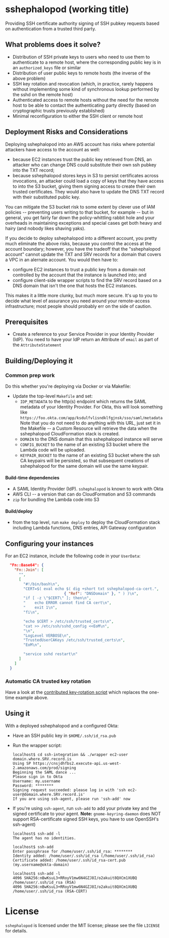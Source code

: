 # sshephalopod (working title)

Providing SSH certificate authority signing of SSH pubkey
requests based on authentication from a trusted third party.

## What problems does it solve?

* Distribution of SSH private keys to users who need to use them
  to authenticate to a remote host, where the corresponding public
  key is in an `authorized_keys` file or similar
* Distribution of user public keys to remote hosts (the inverse of
  the above problem)
* SSH key rotation and revocation (which, in practice, rarely happens
  without implementing some kind of synchronous lookup performed by the
  sshd on the remote host)
* Authenticated access to remote hosts without the need for the remote
  host to be able to contact the authenticating party directly (based
  on cryptographic trusts previously established)
* Minimal reconfiguration to either the SSH client or remote host

## Deployment Risks and Considerations

Deploying sshephalopod into an AWS account has risks where potential attackers have
access to the account as well:

* because EC2 instances trust the public key retrieved from DNS, an attacker
  who can change DNS could substitute their own ssh pubkey into the TXT record;
* because sshephalopod stores keys in S3 to persist certificates across
  invocations, an attacker could load a copy of keys that they have access to
  into the S3 bucket, giving them signing access to create their own trusted
  certificates. They would also have to update the DNS TXT record with their
  substituted public key.

You can mitigate the S3 bucket risk to some extent by clever use of IAM policies --
preventing users writing to that bucket, for example -- but in general, you get fairly
far down the policy-whittling rabbit hole and your overheads in maintaining exceptions
and special cases get both heavy and hairy (and nobody likes shaving yaks).

If you decide to deploy sshephalopod into a different account, you pretty
much eliminate the above risks, because you control the access at the
account boundary; however, you have the tradeoff that the "sshephalopod account"
cannot update the TXT and SRV records for a domain that covers a VPC in an alernate
account. You would then have to:

* configure EC2 instances to trust a public key from a domain not controlled by the
  account that the instance is launched into; and
* configure client-side wrapper scripts to find the SRV record based on a DNS
  domain that isn't the one that hosts the EC2 instances.

This makes it a little more clunky, but much more secure. It's up to you to decide what
level of assurance you need around your remote-access infrastructure; most people
should probably err on the side of caution.

## Prerequisites

* Create a reference to your Service Provider in your Identity
  Provider (IdP). You need to have your IdP return an Attribute of
  `email` as part of the `AttributeStatement`

## Building/Deploying it

### Common prep work

Do this whether you're deploying via Docker or via Makefile:

* Update the top-level `Makefile` and set:
    * `IDP_METADATA` to the http(s) endpoint which returns the SAML metadata of your
      Identity Provider.  For Okta, this will look something like
      `https://foo.okta.com/app/ksdulfvlisndklfgjnsk/sso/saml/metadata`
      Note that you do not need to do anything with this URL, just set it in
      the Makefile -- a Custom Resource will retrieve the data when the
      sshephalopod CloudFormation stack is created.
    * `DOMAIN` to the DNS domain that this sshephalopod instance will serve
    * `CONFIG_BUCKET` to the name of an existing S3 bucket where the Lambda
      code will be uploaded.
    * `KEYPAIR_BUCKET` to the name of an existing S3 bucket where the
      ssh CA keypairs will be persisted, so that subsequent creations of
      sshephalopod for the same domain will use the same keypair.

#### Build-time dependencies

* A SAML Identity Provider (IdP). `sshephalopod` is known to work with Okta
* AWS CLI -- a version that can do CloudFormation and S3 commands
* `zip` for bundling the Lambda code into S3

#### Build/deploy

* from the top level, run `make deploy` to deploy the CloudFormation stack
  including Lambda functions, DNS entries, API Gateway configuration

## Configuring your instances

For an EC2 instance, include the following code in your `UserData`:

```json
  "Fn::Base64": {
    "Fn::Join": [
      "",
      [
        "#!/bin/bash\n",
        "CERT=$( eval echo $( dig +short txt sshephalopod-ca-cert.",
                          { "Ref": "DNSDomain" }, " ) )\n",
        "if [ -z \"$CERT\" ]; then\n",
        "    echo ERROR cannot find CA cert\n",
        "    exit 1\n",
        "fi\n",

        "echo $CERT > /etc/ssh/trusted_certs\n",
        "cat >> /etc/ssh/sshd_config <<EoM\n",
        "\n",
        "LogLevel VERBOSE\n",
        "TrustedUserCAKeys /etc/ssh/trusted_certs\n",
        "EoM\n",

        "service sshd restart\n"
      ]
    ]
  }
```

### Automatic CA trusted key rotation

Have a look at the [contributed key-rotation script](key-rotation/README.md)
which replaces the one-time example above.

## Using it

With a deployed sshephalopod and a configured Okta:

* Have an SSH public key in `$HOME/.ssh/id_rsa.pub`
* Run the wrapper script:

    ```
    localhost$ cd ssh-integration && ./wrapper ec2-user domain.where.SRV.record.is
    Using SP https://cnsjdhfbs2.execute-api.us-west-2.amazonaws.com/prod/signing
    Beginning the SAML dance ...
    Please sign in to Okta
    Username: my.username
    Password: ********
    Signing request succeeded: please log in with 'ssh ec2-user@domain.where.SRV.record.is'
    If you are using ssh-agent, please run 'ssh-add' now
    ```
* If you're using `ssh-agent`, run `ssh-add` to add your private key and the signed
  certificate to your agent.  **Note:** `gnome-keyring-daemon` does NOT support
  RSA-certificate signed SSH keys, you have to use OpenSSH's ssh-agent)

    ```
    localhost$ ssh-add -l
    The agent has no identities.

    localhost$ ssh-add
    Enter passphrase for /home/user/.ssh/id_rsa: ********
    Identity added: /home/user/.ssh/id_rsa (/home/user/.ssh/id_rsa)
    Certificate added: /home/user/.ssh/id_rsa-cert.pub (my.username@okta-domain)

    localhost$ ssh-add -l
    4096 SHA256:nBwKsuL3+RRoyV1mw6N4GZJ8I/o2akuit8QXCm1XUBQ /home/user/.ssh/id_rsa (RSA)
    4096 SHA256:nBwKsuL3+RRoyV1mw6N4GZJ8I/o2akuit8QXCm1XUBQ /home/user/.ssh/id_rsa (RSA-CERT)
    ```

# License

`sshephalopod` is licensed under the MIT license; please see the file `LICENSE` for
details.
